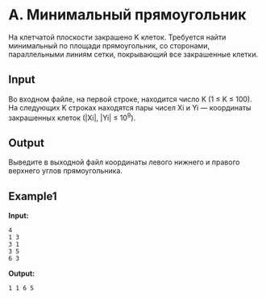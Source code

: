 # A. Минимальный прямоугольник

На клетчатой плоскости закрашено K клеток. Требуется найти минимальный по площади прямоугольник, со сторонами, параллельными линиям сетки, покрывающий все закрашенные клетки. 

## Input

Во входном файле, на первой строке, находится число K (1 ≤ K ≤ 100). На следующих K строках находятся пары чисел Xi и Yi — координаты закрашенных клеток (|Xi|, |Yi| ≤ 10<sup>9</sup>).

## Output  
Выведите в выходной файл координаты левого нижнего и правого верхнего углов прямоугольника.



## Example1
**Input:**
```
4
1 3
3 1
3 5
6 3
```
**Output:**
```
1 1 6 5
```